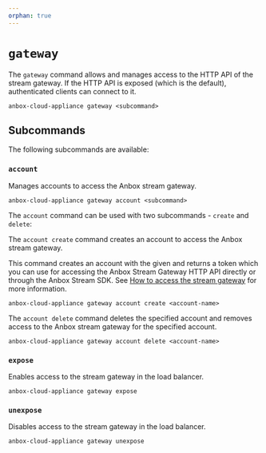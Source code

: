 ```yaml
---
orphan: true
---
```

# `gateway`

The `gateway` command allows and manages access to the HTTP API of the stream gateway. If the HTTP API is exposed (which is the default), authenticated clients can connect to it.

    anbox-cloud-appliance gateway <subcommand>

## Subcommands

The following subcommands are available:

### `account`

Manages accounts to access the Anbox stream gateway.

    anbox-cloud-appliance gateway account <subcommand>

The `account` command can be used with two subcommands - `create` and `delete`:

The `account create` command creates an account to access the Anbox stream gateway.

This command creates an account with the given <account-name> and returns a token which you can use for accessing the Anbox Stream Gateway HTTP API directly or through the Anbox Stream SDK. See [How to access the stream gateway](https://discourse.ubuntu.com/t/managing-stream-gateway-access/17784) for more information.

    anbox-cloud-appliance gateway account create <account-name>

The `account delete` command deletes the specified account and removes access to the Anbox stream gateway for the specified account.

    anbox-cloud-appliance gateway account delete <account-name>

### `expose`

Enables access to the stream gateway in the load balancer.

    anbox-cloud-appliance gateway expose

### `unexpose`

Disables access to the stream gateway in the load balancer.

    anbox-cloud-appliance gateway unexpose
